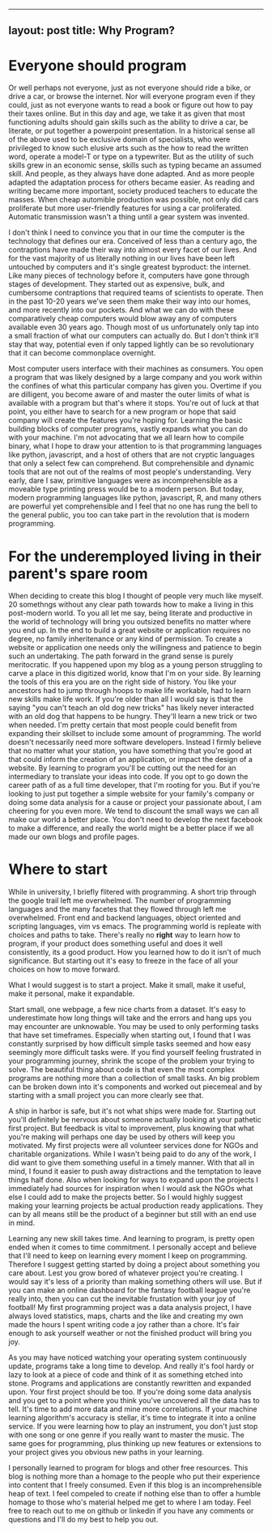 
---
layout: post
title: Why Program? 
---


# Everyone should program

Or well perhaps not everyone, just as not everyone should ride a bike, or drive a car, or browse the internet. Nor will everyone program even if they could, just as not everyone wants to read a book or figure out how to pay their taxes online. But in this day and age, we take it as given that most functioning adults should gain skills such as the ability to drive a car, be literate, or put together a powerpoint presentation. In a historical sense all of the above used to be exclusive domain of specialists, who were privileged to know such elusive arts such as the how to read the written word, operate a model-T or type on a typewriter. But as the utility of such skills grew in an economic sense, skills such as typing became an assumed skill. And people, as they always have done adapted. And as more people adapted the adaptation process for others became easier. As reading and writing became more important, society produced teachers to educate the masses. When cheap automible production was possible, not only did cars proliferate but more user-friendly features for using a car proliferated. Automatic transmission wasn't a thing until a gear system was invented. 

I don't think I need to convince you that in our time the computer is the technology that defines our era. Conceived of less than a century ago, the contraptions have made their way into almost every facet of our lives. And for the vast majority of us literally nothing in our lives have been left untouched by computers and it's single greatest byproduct: the internet. Like many pieces of technology before it, computers have gone through stages of development. They started out as expensive, bulk, and cumbersome contraptions that required teams of scientists to operate. Then in the past 10-20 years we've seen them make their way into our homes, and more recently into our pockets. And what we can do with these comparatively cheap computers would blow away any of computers available even 30 years ago. Though most of us unfortunately only tap into a small fraction of what our computers can actually do. But I don't think it'll stay that way, potential even if only tapped lightly can be so revolutionary that it can become commonplace overnight. 

Most computer users interface with their machines as consumers. You open a program that was likely designed by a large company and you work within the confines of what this particular company has given you. Overtime if you are dilligent, you become aware of and master the outer limits of what is available with a program but that's where it stops. You're out of luck at that point, you either have to search for a new program or hope that said company will create the features you're hoping for. Learning the basic building blocks of computer programs, vastly expands what you can do with your machine. I'm not advocating that we all learn how to compile binary, what I hope to draw your attention to is that programming languages like python, javascript, and a host of others that are not cryptic languages that only a select few can comprehend. But comprehensible and dynamic tools that are not out of the realms of most people's understanding. Very early, dare I saw, primitive languages were as incomprehensible as a moveable type printing press would be to a modern person. But today, modern programming languages like python, javascript, R, and many others are powerful yet comprehensible and I feel that no one has rung the bell to the general public, you too can take part in the revolution that is modern programming. 

# For the underemployed living in their parent's spare room
When deciding to create this blog I thought of people very much like myself. 20 somethngs without any clear path towards how to make a living in this post-modern world. To you all let me say, being literate and productive in the world of technology will bring you outsized benefits no matter where you end up. In the end to build a great website or application requires no degree, no family inheritenance or any kind of permission. To create a website or application one needs only the willingness and patience to begin such an undertaking. The path forward in the grand sense is purely meritocratic. If you happened upon my blog as a young person struggling to carve a place in this digitized world, know that I'm on your side. By learning the tools of this era you are on the right side of history. You like your ancestors had to jump through hoops to make life workable, had to learn new skills make life work. If you're older than all I would say is that the saying "you can't teach an old dog new tricks" has likely never interacted with an old dog that happens to be hungry. They'll learn a new trick or two when needed. I'm pretty certain that most people could benefit from expanding their skillset to include some amount of programming. The world doesn't necessarily need more software developers. Instead I firmly believe that no matter what your station, you have something that you're good at that could inform the creation of an application, or impact the design of a website. By learning to program you'll be cutting out the need for an intermediary to translate your ideas into code. If you opt to go down the career path of as a full time developer, that I'm rooting for you. But if you're looking to just put together a simple website for your family's company or doing some data analysis for a cause or project your passionate about, I am cheering for you even more. We tend to discount the small ways we can all make our world a better place. You don't need to develop the next facebook to make a difference, and really the world might be a better place if we all made our own blogs and profile pages. 

# Where to start 

While in university, I briefly flitered with programming. A short trip through the google trail left me overwhelmed. The number of programming languages and the many facetes that they flowed through left me overwhelmed. Front end and backend languages, object oriented and scripting languages, vim vs emacs. The programming world is repleate with choices and paths to take. There's really no **right** way to learn how to program, if your product does something useful and does it well consistently, its a good product. How you learned how to do it isn't of much significance. But starting out it's easy to freeze in the face of all your choices on how to move forward. 

What I would suggest is to start a project. Make it small, make it useful, make it personal, make it expandable. 

Start small, one webpage, a few nice charts from a dataset. It's easy to underestimate how long things will take and the errors and hang ups you may encounter are unknowable. You may be used to only performing tasks that have set timeframes. Especially when starting out, I found that I was constantly surprised by how difficult simple tasks seemed and how easy seemingly more difficult tasks were. If you find yourself feeling frustrated in your programming journey, shrink the scope of the problem your trying to solve. The beautiful thing about code is that even the most complex programs are nothing more than a collection of small tasks. An big problem can be broken down into it's components and worked out piecemeal and by starting with a small project you can more clearly see that. 

A ship in harbor is safe, but it's not what ships were made for. Starting out you'll definitely be nervous about someone actually looking at your pathetic first project. But feedback is vital to improvement, plus knowing that what you're making will perhaps one day be used by others will keep you motivated. My first projects were all volunteer services done for NGOs and charitable organizations. While I wasn't being paid to do any of the work, I did want to give them something useful in a timely manner. With that all in mind, I found it easier to push away distractions and the temptation to leave things half done. Also when looking for ways to expand upon the projects I immediately had sources for inspiration when I would ask the NGOs what else I could add to make the projects better. So I would highly suggest making your learning projects be actual production ready applications. They can by all means still be the product of a beginner but still with an end use in mind. 

Learning any new skill takes time. And learning to program, is pretty open ended when it comes to time commitment. I personally accept and believe that I'll need to keep on learning every moment I keep on programming. Therefore I suggest getting started by doing a project about something you care about. Lest you grow bored of whatever project you're creating. I would say it's less of a priority than making something others will use. But if you can make an online dashboard for the fantasy football league you're really into, then you can cut the inevitable frustation with your joy of football! My first programming project was a data analysis project, I have always loved statistics, maps, charts and the like and creating my own made the hours I spent writing code a joy rather than a chore. It's fair enough to ask yourself weather or not the finished product will bring you joy. 

As you may have noticed watching your operating system continuously update, programs take a long time to develop. And really it's fool hardy or lazy to look at a piece of code and think of it as something etched into stone. Programs and applications are constantly rewritten and expanded upon. Your first project should be too. If you're doing some data analysis and you get to a point where you think you've uncovered all the data has to tell. It's time to add more data and mine more correlations. If your machine learning algorithm's accuracy is stellar, it's time to integrate it into a online service. If you were learning how to play an instrument, you don't just stop with one song or one genre if you really want to master the music. The same goes for programming, plus thinking up new features or extensions to your project gives you obvious new paths in your learning. 


I personally learned to program for blogs and other free resources. This blog is nothing more than a homage to the people who put their experience into content that I freely consumed. Even if this blog is an incomprehensible heap of text. I feel compeled to create if nothing else than to offer a humble homage to those who's material helped me get to where I am today. Feel free to reach out to me on github or linkedin if you have any comments or questions and I'll do my best to help you out.  

